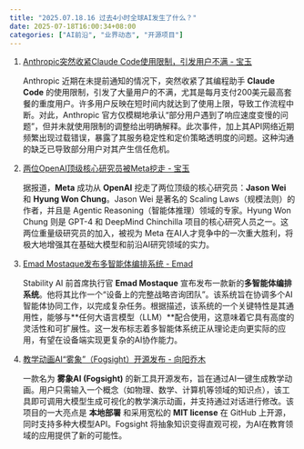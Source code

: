 ```yaml
---
title: "2025.07.18.16 过去4小时全球AI发生了什么？"
date: 2025-07-18T16:00:34+08:00
categories: ["AI前沿", "业界动态", "开源项目"]
---
```


1. [Anthropic突然收紧Claude Code使用限制，引发用户不满 - 宝玉](https://x.com/dotey/status/1946096516579336311)

   Anthropic 近期在未提前通知的情况下，突然收紧了其编程助手 **Claude Code** 的使用限制，引发了大量用户的不满，尤其是每月支付200美元最高套餐的重度用户。许多用户反映在短时间内就达到了使用上限，导致工作流程中断。对此，Anthropic 官方仅模糊地承认“部分用户遇到了响应速度变慢的问题”，但并未就使用限制的调整给出明确解释。此次事件，加上其API网络近期频繁出现过载错误，暴露了其服务稳定性和定价策略透明度的问题。这种沟通的缺乏已导致部分用户对其产生信任危机。

2. [两位OpenAI顶级核心研究员被Meta挖走 - 宝玉](https://x.com/dotey/status/1946081655497609403)

   据报道，**Meta** 成功从 **OpenAI** 挖走了两位顶级的核心研究员：**Jason Wei** 和 **Hyung Won Chung**。Jason Wei 是著名的 Scaling Laws（规模法则）的作者，并且是 Agentic Reasoning（智能体推理）领域的专家。Hyung Won Chung 则是 GPT-4 和 DeepMind Chinchilla 项目的核心研究人员之一。这两位重量级研究员的加入，被视为 Meta 在AI人才竞争中的一次重大胜利，将极大地增强其在基础大模型和前沿AI研究领域的实力。

3. [Emad Mostaque发布多智能体编排系统 - Emad](https://x.com/EMostaque/status/1946103536053371303)

   Stability AI 前首席执行官 **Emad Mostaque** 宣布发布一款新的**多智能体编排系统**。他将其比作一个“设备上的完整战略咨询团队”。该系统旨在协调多个AI智能体协同工作，以完成复杂任务。根据描述，该系统的一个关键特性是其通用性，能够与**任何大语言模型（LLM）**配合使用，这意味着它具有高度的灵活性和可扩展性。这一发布标志着多智能体系统正从理论走向更实际的应用，有望在设备端实现更复杂的AI协作能力。

4. [教学动画AI“雾象”（Fogsight）开源发布 - 向阳乔木](https://x.com/vista8/status/1946083875249381793)

   一款名为 **雾象AI (Fogsight)** 的新工具开源发布，旨在通过AI一键生成教学动画。用户只需输入一个概念（如物理、数学、计算机等领域的知识点），该工具即可调用大模型生成可视化的教学演示动画，并支持通过对话进行修改。该项目的一大亮点是 **本地部署** 和采用宽松的 **MIT license** 在 GitHub 上开源，同时支持多种大模型API。Fogsight 将抽象知识变得直观可视，为AI在教育领域的应用提供了新的可能性。